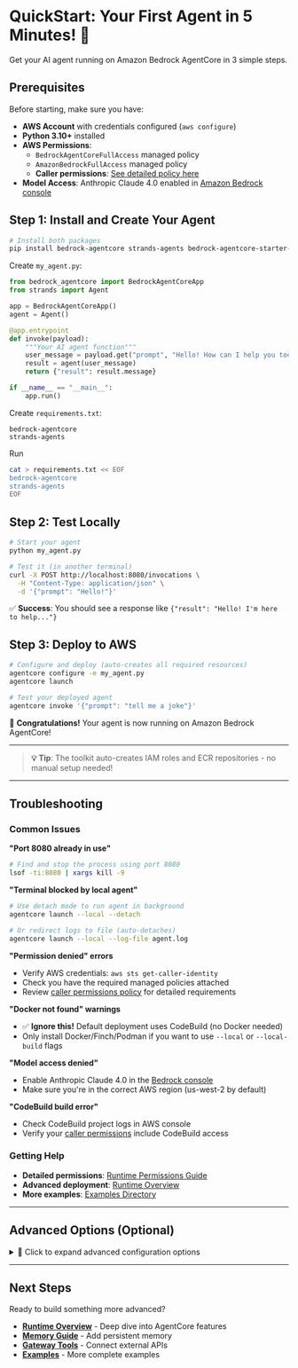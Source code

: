 # QuickStart: Your First Agent in 5 Minutes! 🚀

Get your AI agent running on Amazon Bedrock AgentCore in 3 simple steps.

## Prerequisites

Before starting, make sure you have:

- **AWS Account** with credentials configured (`aws configure`)
- **Python 3.10+** installed
- **AWS Permissions**:
  - `BedrockAgentCoreFullAccess` managed policy
  - `AmazonBedrockFullAccess` managed policy
  - **Caller permissions**: [See detailed policy here](permissions.md#developercaller-permissions)
- **Model Access**: Anthropic Claude 4.0 enabled in [Amazon Bedrock console](https://docs.aws.amazon.com/bedrock/latest/userguide/model-access-modify.html)


## Step 1: Install and Create Your Agent

```bash
# Install both packages
pip install bedrock-agentcore strands-agents bedrock-agentcore-starter-toolkit
```

Create `my_agent.py`:

```python
from bedrock_agentcore import BedrockAgentCoreApp
from strands import Agent

app = BedrockAgentCoreApp()
agent = Agent()

@app.entrypoint
def invoke(payload):
    """Your AI agent function"""
    user_message = payload.get("prompt", "Hello! How can I help you today?")
    result = agent(user_message)
    return {"result": result.message}

if __name__ == "__main__":
    app.run()
```

Create `requirements.txt`:
```
bedrock-agentcore
strands-agents
```

Run
```bash
cat > requirements.txt << EOF
bedrock-agentcore
strands-agents
EOF
```

## Step 2: Test Locally

```bash
# Start your agent
python my_agent.py

# Test it (in another terminal)
curl -X POST http://localhost:8080/invocations \
  -H "Content-Type: application/json" \
  -d '{"prompt": "Hello!"}'
```

✅ **Success**: You should see a response like `{"result": "Hello! I'm here to help..."}`

## Step 3: Deploy to AWS

```bash
# Configure and deploy (auto-creates all required resources)
agentcore configure -e my_agent.py
agentcore launch

# Test your deployed agent
agentcore invoke '{"prompt": "tell me a joke"}'
```

🎉 **Congratulations!** Your agent is now running on Amazon Bedrock AgentCore!

---
> **💡 Tip**: The toolkit auto-creates IAM roles and ECR repositories - no manual setup needed!

---

## Troubleshooting

### Common Issues

**"Port 8080 already in use"**
```bash
# Find and stop the process using port 8080
lsof -ti:8080 | xargs kill -9
```

**"Terminal blocked by local agent"**
```bash
# Use detach mode to run agent in background
agentcore launch --local --detach

# Or redirect logs to file (auto-detaches)
agentcore launch --local --log-file agent.log
```

**"Permission denied" errors**
- Verify AWS credentials: `aws sts get-caller-identity`
- Check you have the required managed policies attached
- Review [caller permissions policy](permissions.md#required-caller-policy) for detailed requirements

**"Docker not found" warnings**
- ✅ **Ignore this!** Default deployment uses CodeBuild (no Docker needed)
- Only install Docker/Finch/Podman if you want to use `--local` or `--local-build` flags

**"Model access denied"**
- Enable Anthropic Claude 4.0 in the [Bedrock console](https://console.aws.amazon.com/bedrock/)
- Make sure you're in the correct AWS region (us-west-2 by default)

**"CodeBuild build error"**
- Check CodeBuild project logs in AWS console
- Verify your [caller permissions](permissions.md#developercaller-permissions) include CodeBuild access

### Getting Help

- **Detailed permissions**: [Runtime Permissions Guide](permissions.md)
- **Advanced deployment**: [Runtime Overview](overview.md)
- **More examples**: [Examples Directory](../../examples/README.md)

---

## Advanced Options (Optional)

<details>
<summary>🔧 Click to expand advanced configuration options</summary>

### Deployment Modes

Choose the right deployment approach for your needs:

**🚀 Default: CodeBuild + Cloud Runtime (RECOMMENDED)**
```bash
agentcore launch  # Uses CodeBuild (no Docker needed)
```
Perfect for production, managed environments, teams without Docker

**💻 Local Development**
```bash
agentcore launch --local  # Build and run locally (requires Docker/Finch/Podman)

# NEW: Background mode for AI IDEs and terminal reuse
agentcore launch --local --detach  # Run in background (Docker-style)
agentcore launch --local -d        # Short form

# NEW: Custom log files
agentcore launch --local --log-file my-agent.log  # Redirect logs (implies --detach)
```
Perfect for development, rapid iteration, debugging, AI IDE integration

**🔧 Hybrid: Local Build + Cloud Runtime**
```bash
agentcore launch --local-build  # Build locally, deploy to cloud (requires Docker/Finch/Podman)
```
Perfect for teams with Docker expertise needing build customization

### Custom Roles
```bash
# Use existing IAM role
agentcore configure -e my_agent.py --execution-role arn:aws:iam::123456789012:role/MyRole
```

</details>

---

## Next Steps

Ready to build something more advanced?

- **[Runtime Overview](overview.md)** - Deep dive into AgentCore features
- **[Memory Guide](../memory/quickstart.md)** - Add persistent memory
- **[Gateway Tools](../gateway/quickstart.md)** - Connect external APIs
- **[Examples](../../examples/README.md)** - More complete examples
